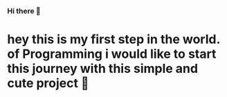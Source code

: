### Hi there 👋

<h1> hey this is my first step in the world. of Programming i would like to start this journey with this simple and cute project 🤣 </h1>
